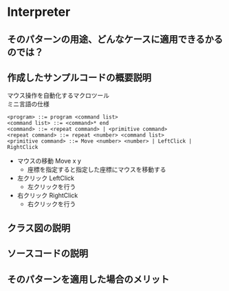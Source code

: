 # Interpreter

## そのパターンの用途、どんなケースに適用できるかるのでは？

## 作成したサンプルコードの概要説明
マウス操作を自動化するマクロツール  
ミニ言語の仕様
```
<program> ::= program <command list>
<command list> ::= <command>* end
<command> ::= <repeat command> | <primitive command>
<repeat command> ::= repeat <number> <command list>
<primitive command> ::= Move <number> <number> | LeftClick | RightClick 
```

- マウスの移動 Move x y
  - 座標を指定すると指定した座標にマウスを移動する
- 左クリック LeftClick
  - 左クリックを行う
- 右クリック RightClick
  - 右クリックを行う

## クラス図の説明

## ソースコードの説明

## そのパターンを適用した場合のメリット